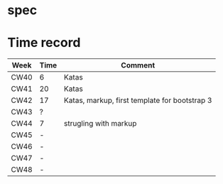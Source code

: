 # spec

# Time record
Week | Time | Comment
--- | --- | ---
CW40 | 6 | Katas
CW41 | 20 | Katas
CW42 | 17 | Katas, markup, first template for bootstrap 3
CW43 | ? | 
CW44 | 7 | strugling with markup 
CW45 | - | 
CW46 | - | 
CW47 | - | 
CW48 | - | 

